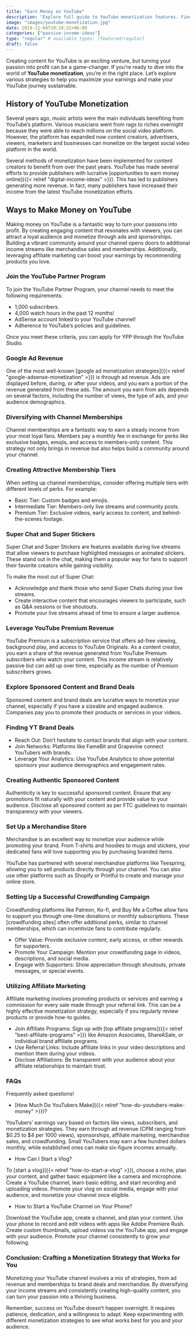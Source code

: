 ```yaml
---
title: "Earn Money on YouTube"
description: "Explore full guide to YouTube monetization features. Find strategies to make money while you sleep!"
image: "images/youtube-monetization.jpg"
date: 2019-11-04T19:19:22+06:00
categories: ["passive-income-ideas"]
type: "regular" # available types: [featured/regular]
draft: false
---
```


Creating content for YouTube is an exciting venture, but turning your passion into profit can be a game-changer. If you're ready to dive into the world of **YouTube monetization**, you’re in the right place. Let’s explore various strategies to help you maximize your earnings and make your YouTube journey sustainable.

## History of YouTube Monetization

Several years ago, music artists were the main individuals benefiting from YouTube’s platform. Various musicians went from rags to riches overnight because they were able to reach millions on the social video platform. However, the platform has expanded now content creators, advertisers, viewers, marketers and businesses can monetize on the largest social video platform in the world.

Several methods of monetization have been implemented for content creators to benefit from over the past years. YouTube has made several efforts to provide publishers with lucrative [opportunities to earn money online]({{< relref "digital-income-ideas" >}}). This has led to publishers generating more revenue. In fact, many publishers have increased their income from the latest YouTube monetization efforts.

## Ways to Make Money on YouTube

Making money on YouTube is a fantastic way to turn your passions into profit. By creating engaging content that resonates with viewers, you can attract a loyal audience and monetize through ads and sponsorships. Building a vibrant community around your channel opens doors to additional income streams like merchandise sales and memberships. Additionally, leveraging affiliate marketing can boost your earnings by recommending products you love.

### Join the YouTube Partner Program

To join the YouTube Partner Program, your channel needs to meet the following requirements:

* 1,000 subscribers.
* 4,000 watch hours in the past 12 months!
* AdSense account linked to your YouTube channel!
* Adherence to YouTube’s policies and guidelines.

Once you meet these criteria, you can apply for YPP through the YouTube Studio.

### Google Ad Revenue

One of the most well-known [google ad monetization strategies]({{< relref "google-adsense-monetization" >}}) is through ad revenue. Ads are displayed before, during, or after your videos, and you earn a portion of the revenue generated from these ads. The amount you earn from ads depends on several factors, including the number of views, the type of ads, and your audience demographics.

### Diversifying with Channel Memberships

Channel memberships are a fantastic way to earn a steady income from your most loyal fans. Members pay a monthly fee in exchange for perks like exclusive badges, emojis, and access to members-only content. This strategy not only brings in revenue but also helps build a community around your channel.

### Creating Attractive Membership Tiers

When setting up channel memberships, consider offering multiple tiers with different levels of perks. For example:

* Basic Tier: Custom badges and emojis.
* Intermediate Tier: Members-only live streams and community posts.
* Premium Tier: Exclusive videos, early access to content, and behind-the-scenes footage.

### Super Chat and Super Stickers

Super Chat and Super Stickers are features available during live streams that allow viewers to purchase highlighted messages or animated stickers. These stand out in the chat, making them a popular way for fans to support their favorite creators while gaining visibility.

To make the most out of Super Chat:

* Acknowledge and thank those who send Super Chats during your live streams.
* Create interactive content that encourages viewers to participate, such as Q&A sessions or live shoutouts.
* Promote your live streams ahead of time to ensure a larger audience.

### Leverage YouTube Premium Revenue

YouTube Premium is a subscription service that offers ad-free viewing, background play, and access to YouTube Originals. As a content creator, you earn a share of the revenue generated from YouTube Premium subscribers who watch your content. This income stream is relatively passive but can add up over time, especially as the number of Premium subscribers grows.

### Explore Sponsored Content and Brand Deals

Sponsored content and brand deals are lucrative ways to monetize your channel, especially if you have a sizeable and engaged audience. Companies pay you to promote their products or services in your videos.

### Finding YT Brand Deals

* Reach Out: Don’t hesitate to contact brands that align with your content.
* Join Networks: Platforms like FameBit and Grapevine connect YouTubers with brands.
* Leverage Your Analytics: Use YouTube Analytics to show potential sponsors your audience demographics and engagement rates.

### Creating Authentic Sponsored Content

Authenticity is key to successful sponsored content. Ensure that any promotions fit naturally with your content and provide value to your audience. Disclose all sponsored content as per FTC guidelines to maintain transparency with your viewers.

### Set Up a Merchandise Store

Merchandise is an excellent way to monetize your audience while promoting your brand. From T-shirts and hoodies to mugs and stickers, your dedicated fans will love supporting you by purchasing branded items.

YouTube has partnered with several merchandise platforms like Teespring, allowing you to sell products directly through your channel. You can also use other platforms such as Shopify or Printful to create and manage your online store.

### Setting Up a Successful Crowdfunding Campaign

Crowdfunding platforms like Patreon, Ko-fi, and Buy Me a Coffee allow fans to support you through one-time donations or monthly subscriptions. These [crowdfunding sites] often offer additional perks, similar to channel memberships, which can incentivize fans to contribute regularly.

* Offer Value: Provide exclusive content, early access, or other rewards for supporters.
* Promote Your Campaign: Mention your crowdfunding page in videos, descriptions, and social media.
* Engage with Supporters: Show appreciation through shoutouts, private messages, or special events.

### Utilizing Affiliate Marketing

Affiliate marketing involves promoting products or services and earning a commission for every sale made through your referral link. This can be a highly effective monetization strategy, especially if you regularly review products or provide how-to guides.

* Join Affiliate Programs: Sign up with [top affiliate programs]({{< relref "best-affiliate-programs" >}}) like Amazon Associates, ShareASale, or individual brand affiliate programs.
* Use Referral Links: Include affiliate links in your video descriptions and mention them during your videos.
* Disclose Affiliations: Be transparent with your audience about your affiliate relationships to maintain trust.

### FAQs

Frequently asked questions!

* [How Much Do YouTubers Make]({{< relref "how-do-youtubers-make-money" >}})?

YouTubers’ earnings vary based on factors like views, subscribers, and monetization strategies. They earn through ad revenue (CPM ranging from $0.25 to $4 per 1000 views), sponsorships, affiliate marketing, merchandise sales, and crowdfunding. Small YouTubers may earn a few hundred dollars monthly, while established ones can make six-figure incomes annually.

* How Can I Start a Vlog?

To [start a vlog]({{< relref "how-to-start-a-vlog" >}}), choose a niche, plan your content, and gather basic equipment like a camera and microphone. Create a YouTube channel, learn basic editing, and start recording and uploading videos. Promote your vlog on social media, engage with your audience, and monetize your channel once eligible.

* How to Start a YouTube Channel on Your Phone?

Download the YouTube app, create a channel, and plan your content. Use your phone to record and edit videos with apps like Adobe Premiere Rush. Create custom thumbnails, upload videos via the YouTube app, and engage with your audience. Promote your channel consistently to grow your following.

### Conclusion: Crafting a Monetization Strategy that Works for You

Monetizing your YouTube channel involves a mix of strategies, from ad revenue and memberships to brand deals and merchandise. By diversifying your income streams and consistently creating high-quality content, you can turn your passion into a thriving business.

Remember, success on YouTube doesn’t happen overnight. It requires patience, dedication, and a willingness to adapt. Keep experimenting with different monetization strategies to see what works best for you and your audience.

